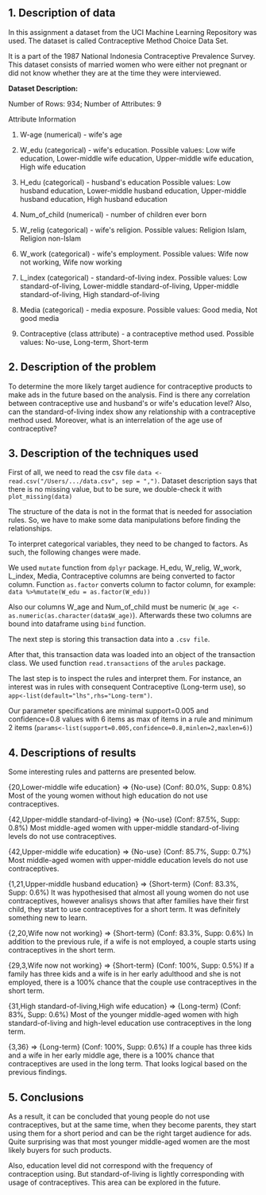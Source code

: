 ## 1. Description of data

In this assignment a dataset from the UCI Machine Learning Repository was used.  The dataset is called Contraceptive Method Choice Data Set. 

It is a part of the 1987 National Indonesia Contraceptive Prevalence Survey. This dataset consists of married women who were either not pregnant or did not know whether they are at the time they were interviewed. 

**Dataset Description:**

Number of Rows: 934; Number of Attributes: 9

Attribute Information

1. W-age (numerical) - wife's age 

2. W_edu (categorical) - wife's education. Possible values: Low wife education, Lower-middle wife education, Upper-middle wife education, High wife education 

3. H_edu (categorical) - husband's education  Possible values: Low husband education, Lower-middle husband education, Upper-middle husband education, High husband education  

4. Num_of_child (numerical) - number of children ever born 

5. W_relig (categorical) - wife's religion. Possible values: Religion Islam, Religion non-Islam

6. W_work (categorical) - wife's employment. Possible values: Wife now not working, Wife now working

7. L_index (categorical) - standard-of-living index.  Possible values: Low standard-of-living, Lower-middle standard-of-living, Upper-middle standard-of-living, High standard-of-living

8. Media (categorical) - media exposure. Possible values: Good media, Not good media

9. Contraceptive (class attribute) - a contraceptive method used. Possible values: No-use, Long-term, Short-term

## 2. Description of the problem

To determine the more likely target audience for contraceptive products to make ads in the future based on the analysis. Find is there any correlation between contraceptive use and husband's or wife's education level? Also, can the standard-of-living index show any relationship with a contraceptive method used. Moreover, what is an interrelation of the age use of contraceptive? 

## 3. Description of the techniques used

First of all, we need to read the csv file `data <- read.csv("/Users/.../data.csv", sep = ",")`. Dataset description says that there is no missing value, but to be sure, we double-check it with `plot_missing(data)`

The structure of the data is not in the format that is needed for association rules. So, we have to make some data manipulations before finding the relationships.

To interpret categorical variables, they need to be changed to factors. As such, the following changes were made.

We used `mutate` function from `dplyr` package. H_edu, W_relig, W_work, L_index, Media, Contraceptive columns are being converted to factor column. Function `as.factor` converts column to factor column, for example: `data %>%mutate(W_edu = as.factor(W_edu))`

Also our columns W_age and Num_of_child must be numeric (`W_age <- as.numeric(as.character(data$W_age)`). Afterwards these two columns are bound into dataframe using `bind` function. 

The next step is storing this transaction data into a `.csv file`.

After that, this transaction data was loaded into an object of the transaction class. We used function `read.transactions` of the `arules` package.

The last step is to inspect the rules and interpret them. For instance, an interest was in rules with consequent Contraceptive (Long-term use), so `app<-list(default="lhs",rhs="Long-term")`.

Our parameter specifications are minimal support=0.005 and confidence=0.8 values with 6 items as max of items in a rule and minimum 2 items (`params<-list(support=0.005,confidence=0.8,minlen=2,maxlen=6)`)

## 4. Descriptions of results 

Some interesting rules and patterns are presented below.

{20,Lower-middle wife education} => {No-use} (Conf: 80.0%, Supp: 0.8%)
Most of the young women without high education do not use contraceptives.

{42,Upper-middle standard-of-living} => {No-use} (Conf: 87.5%, Supp: 0.8%) 
Most middle-aged women with upper-middle standard-of-living levels do not use contraceptives.

{42,Upper-middle wife education} => {No-use} (Conf: 85.7%, Supp: 0.7%) 
Most middle-aged women with upper-middle education levels do not use contraceptives.

{1,21,Upper-middle husband education} => {Short-term} (Conf: 83.3%, Supp: 0.6%)
It was hypothesised that almost all young women do not use contraceptives, however analisys shows that after families have their first child, they start to use contraceptives for a short term. It was definitely something new to learn.

{2,20,Wife now not working} => {Short-term} (Conf: 83.3%, Supp: 0.6%)
In addition to the previous rule, if a wife is not employed, a couple starts using contraceptives in the short term. 

{29,3,Wife now not working} => {Short-term} (Conf: 100%, Supp: 0.5%)
If a family has three kids and a wife is in her early adulthood and she is not employed, there is a 100% chance that the couple use contraceptives in the short term.

{31,High standard-of-living,High wife education} => {Long-term} (Conf: 83%, Supp: 0.6%)
Most of the younger middle-aged women with high standard-of-living and high-level education use contraceptives in the long term.

{3,36} => {Long-term} (Conf: 100%, Supp: 0.6%)
If a couple has three kids and a wife in her early middle age, there is a 100% chance that contraceptives are used in the long term. That looks logical based on the previous findings.

## 5. Conclusions

As a result, it can be concluded that young people do not use contraceptives, but at the same time, when they become parents, they start using them for a short period and can be the right target audience for ads. Quite surprising was that most younger middle-aged women are the most likely buyers for such products. 

Also, education level did not correspond with the frequency of contraception using. But standard-of-living is lightly corresponding with usage of contraceptives. This area can be explored in the future.
